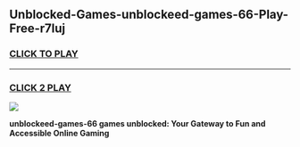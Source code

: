 
## Unblocked-Games-unblockeed-games-66-Play-Free-r7luj
<h3>
<a href="https://premium76.site?title=unblockeed-games-66&ref=19M">CLICK TO PLAY</a></h3>
<hr>

<h3>
<a href="https://premium76.site?title=unblockeed-games-66&ref=19M">CLICK 2 PLAY</a>
  
</h3>

<a href="https://premium76.site?title=unblockeed-games-66&ref=19M"><img src="https://clearcache.store/games.png"></a>


**unblockeed-games-66 games unblocked: Your Gateway to Fun and Accessible Online Gaming**
